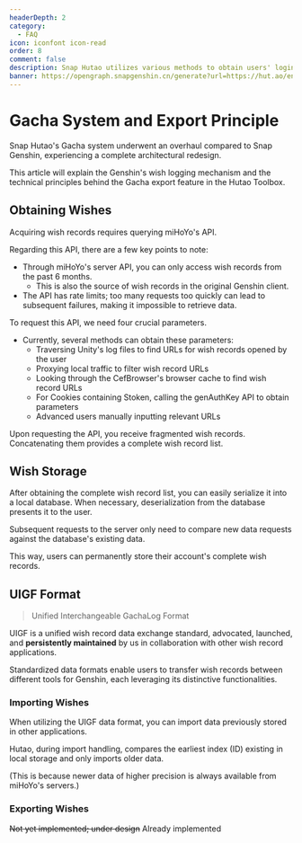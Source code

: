 ```yaml
---
headerDepth: 2
category:
  - FAQ
icon: iconfont icon-read
order: 8
comment: false
description: Snap Hutao utilizes various methods to obtain users' login information and combines it with the Genshin Impact API to retrieve gacha records.
banner: https://opengraph.snapgenshin.cn/generate?url=https://hut.ao/en/advanced/Gacha-system-and-export-principal.html&has_description=False
---
```


# Gacha System and Export Principle

Snap Hutao's Gacha system underwent an overhaul compared to Snap Genshin, experiencing a complete architectural redesign.

This article will explain the Genshin's wish logging mechanism and the technical principles behind the Gacha export feature in the Hutao Toolbox.

## Obtaining Wishes

Acquiring wish records requires querying miHoYo's API.

Regarding this API, there are a few key points to note:

- Through miHoYo's server API, you can only access wish records from the past 6 months.
  - This is also the source of wish records in the original Genshin client.
- The API has rate limits; too many requests too quickly can lead to subsequent failures, making it impossible to retrieve data.

To request this API, we need four crucial parameters.

- Currently, several methods can obtain these parameters:
  - Traversing Unity's log files to find URLs for wish records opened by the user
  - Proxying local traffic to filter wish record URLs
  - Looking through the CefBrowser's browser cache to find wish record URLs
  - For Cookies containing Stoken, calling the genAuthKey API to obtain parameters
  - Advanced users manually inputting relevant URLs

Upon requesting the API, you receive fragmented wish records. Concatenating them provides a complete wish record list.

## Wish Storage

After obtaining the complete wish record list, you can easily serialize it into a local database. When necessary, deserialization from the database presents it to the user.

Subsequent requests to the server only need to compare new data requests against the database's existing data.

This way, users can permanently store their account's complete wish records.

## UIGF Format

> Unified Interchangeable GachaLog Format

UIGF is a unified wish record data exchange standard, advocated, launched, and **persistently maintained** by us in collaboration with other wish record applications.

Standardized data formats enable users to transfer wish records between different tools for Genshin, each leveraging its distinctive functionalities.

### Importing Wishes

When utilizing the UIGF data format, you can import data previously stored in other applications.

Hutao, during import handling, compares the earliest index (ID) existing in local storage and only imports older data.

(This is because newer data of higher precision is always available from miHoYo's servers.)

### Exporting Wishes

~~Not yet implemented; under design~~ Already implemented
